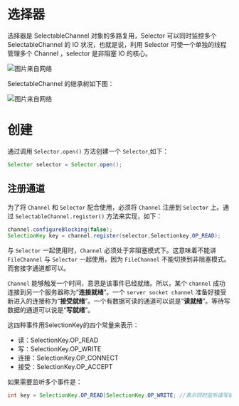 # 选择器

选择器是 SelectableChannel 对象的多路复用，Selector 可以同时监控多个 SelectableChannel 的 IO 状况，也就是说，利用 Selector 可使一个单独的线程管理多个 Channel ，selector 是非阻塞 IO 的核心。

![图片来自网络](https://upload-images.jianshu.io/upload_images/5408072-5b76ec216c32aa39.png?imageMogr2/auto-orient/strip%7CimageView2/2/w/408/format/webp)

SelectableChannel 的继承树如下图：

![图片来自网络](https://images2015.cnblogs.com/blog/1072224/201704/1072224-20170405202107910-1004090576.png)

# 创建

通过调用 `Selector.open()` 方法创建一个 `Selector`,如下：

```java
Selector selector = Selector.open();
```

## 注册通道

为了将 `Channel` 和 `Selector` 配合使用，必须将 `Channel` 注册到 `Selector` 上。通过 `SelectableChannel.register()` 方法来实现，如下： 

```java
channel.configureBlocking(false);
SelectionKey key = channel.register(selector,Selectionkey.OP_READ);
```

与 `Selector` 一起使用时，`Channel` 必须处于非阻塞模式下。这意味着不能讲 `FileChannel` 与 `Selector` 一起使用，因为 `FileChannel` 不能切换到非阻塞模式。而套接字通道都可以。

`Channel` 能够触发一个时间，意思是该事件已经就绪。所以，某个 `channel` 成功连接到另一个服务器称为“<strong>连接就绪</strong>”。一个 `server socket channel` 准备好接受新进入的连接称为“<strong>接受就绪</strong>”。一个有数据可读的通道可以说是“<strong>读就绪</strong>”。等待写数据的通道可以说是“<strong>写就绪</strong>”。

这四种事件用SelectionKey的四个常量来表示：

- 读：SelectionKey.OP_READ
- 写：SelectionKey.OP_WRITE
- 连接：SelectionKey.OP_CONNECT
- 接受：SelectionKey.OP_ACCEPT

如果需要监听多个事件是：

```java
int key = SelectionKey.OP_READ|SelectionKey.OP_WRITE; //表示同时监听读写操作
```
